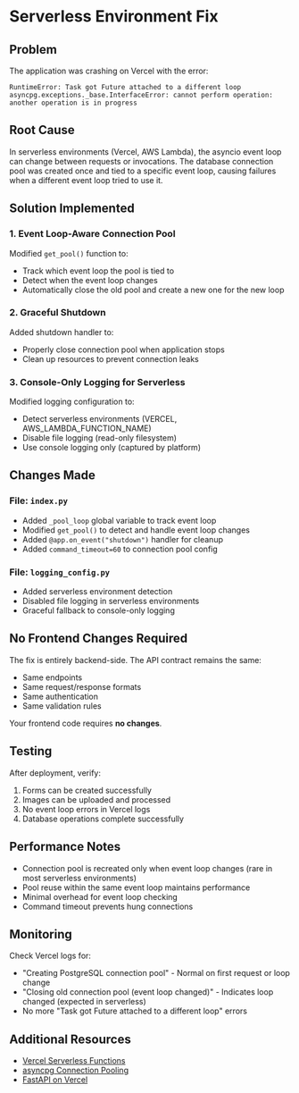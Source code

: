 # Serverless Environment Fix

## Problem
The application was crashing on Vercel with the error:
```
RuntimeError: Task got Future attached to a different loop
asyncpg.exceptions._base.InterfaceError: cannot perform operation: another operation is in progress
```

## Root Cause
In serverless environments (Vercel, AWS Lambda), the asyncio event loop can change between requests or invocations. The database connection pool was created once and tied to a specific event loop, causing failures when a different event loop tried to use it.

## Solution Implemented

### 1. Event Loop-Aware Connection Pool
Modified `get_pool()` function to:
- Track which event loop the pool is tied to
- Detect when the event loop changes
- Automatically close the old pool and create a new one for the new loop

### 2. Graceful Shutdown
Added shutdown handler to:
- Properly close connection pool when application stops
- Clean up resources to prevent connection leaks

### 3. Console-Only Logging for Serverless
Modified logging configuration to:
- Detect serverless environments (VERCEL, AWS_LAMBDA_FUNCTION_NAME)
- Disable file logging (read-only filesystem)
- Use console logging only (captured by platform)

## Changes Made

### File: `index.py`
- Added `_pool_loop` global variable to track event loop
- Modified `get_pool()` to detect and handle event loop changes
- Added `@app.on_event("shutdown")` handler for cleanup
- Added `command_timeout=60` to connection pool config

### File: `logging_config.py`
- Added serverless environment detection
- Disabled file logging in serverless environments
- Graceful fallback to console-only logging

## No Frontend Changes Required

The fix is entirely backend-side. The API contract remains the same:
- Same endpoints
- Same request/response formats
- Same authentication
- Same validation rules

Your frontend code requires **no changes**.

## Testing

After deployment, verify:
1. Forms can be created successfully
2. Images can be uploaded and processed
3. No event loop errors in Vercel logs
4. Database operations complete successfully

## Performance Notes

- Connection pool is recreated only when event loop changes (rare in most serverless environments)
- Pool reuse within the same event loop maintains performance
- Minimal overhead for event loop checking
- Command timeout prevents hung connections

## Monitoring

Check Vercel logs for:
- "Creating PostgreSQL connection pool" - Normal on first request or loop change
- "Closing old connection pool (event loop changed)" - Indicates loop changed (expected in serverless)
- No more "Task got Future attached to a different loop" errors

## Additional Resources

- [Vercel Serverless Functions](https://vercel.com/docs/functions/serverless-functions)
- [asyncpg Connection Pooling](https://magicstack.github.io/asyncpg/current/usage.html#connection-pools)
- [FastAPI on Vercel](https://vercel.com/docs/functions/serverless-functions/runtimes/python)
